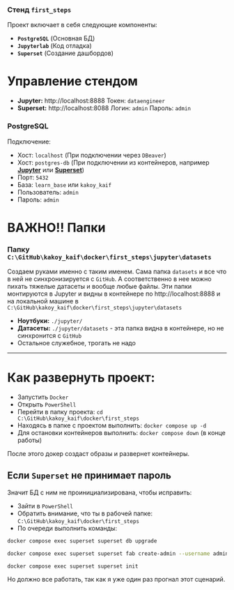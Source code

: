 ### Стенд `first_steps`

Проект включает в себя следующие компоненты:
- **`PostgreSQL`** (Основная БД)
- **`Jupyterlab`** (Код отладка)
- **`Superset`** (Создание дашбордов)

# Управление стендом

- **Jupyter:** http://localhost:8888 Токен: `dataengineer`
- **Superset:** http://localhost:8088 Логин: `admin` Пароль: `admin`

### PostgreSQL
Подключение:
- Хост: `localhost` (При подключении через `DBeaver`)
- Хост: `postgres-db` (При подключении из контейнеров, например [**Jupyter**](http://localhost:8888) или [**Superset**](http://localhost:8088))
- Порт: `5432`
- База: `learn_base` или `kakoy_kaif`
- Пользователь: `admin`
- Пароль: `admin`

# ВАЖНО!! Папки

### Папку `C:\GitHub\kakoy_kaif\docker\first_steps\jupyter\datasets` 
Создаем руками именно с таким именем. Сама папка `datasets` и все что в ней не синхронизируется с `GitHub`. А соответственно в нее можно пихать тяжелые датасеты и вообще любые файлы.
Эти папки монтируются в Jupyter и видны в контейнере по http://localhost:8888 и на локальной машине в `C:\GitHub\kakoy_kaif\docker\first_steps\jupyter\datasets` 
- **Ноутбуки:** `./jupyter/`
- **Датасеты:** `./jupyter/datasets` - эта папка видна в контейнере, но не синхронится с `GitHub`
- Остальное служебное, трогать не надо



--------

# Как развернуть проект:
- Запустить `Docker`
- Открыть `PowerShell`
- Перейти в папку проекта: `cd C:\GitHub\kakoy_kaif\docker\first_steps`
- Находясь в папке с проектом выполнить: `docker compose up -d`
- Для остановки контейнеров выполнить: `docker compose down` (в конце работы) 

После этого докер создаст образы и развернет контейнеры.



## Если `Superset` не принимает пароль

Значит БД с ним не проинициализирована, чтобы исправить:

- Зайти в `PowerShell`
- Обратить внимание, что ты в рабочей папке: `C:\GitHub\kakoy_kaif\docker\first_steps`
- По очереди выполнить команды:
```bash
docker compose exec superset superset db upgrade

docker compose exec superset superset fab create-admin --username admin --firstname Admin --lastname User --email admin@example.com --password admin

docker compose exec superset superset init
```
Но должно все работать, так как я уже один раз прогнал этот сценарий.


